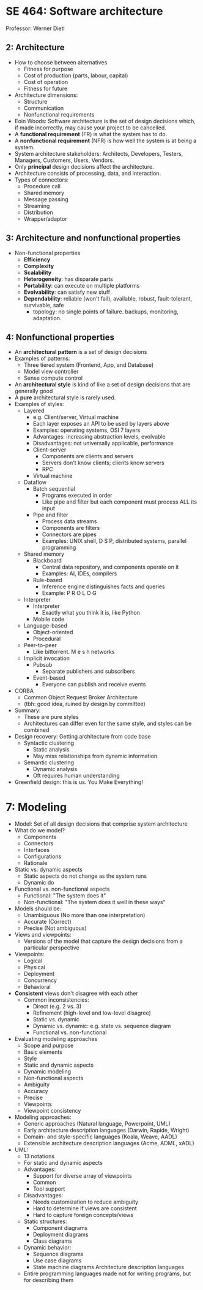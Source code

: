 # SE 464: Software architecture

Professor: Werner Dietl

## 2: Architecture

- How to choose between alternatives
  - Fitness for purpose
  - Cost of production (parts, labour, capital)
  - Cost of operation
  - Fitness for future
- Architecture dimensions:
  - Structure
  - Communication
  - Nonfunctional requirements
- Eoin Woods: Software architecture is the set of design decisions which, if made incorrectly, may cause your project to be cancelled.
- A **functional requirement** (FR) is what the system has to do.
- A **nonfunctional requirement** (NFR) is how well the system is at being a system.
- System architecture stakeholders: Architects, Developers, Testers, Managers, Customers, Users, Vendors.
- Only **principal** design decisions affect the architecture.
- Architecture consists of processing, data, and interaction.
- Types of connectors:
  - Procedure call
  - Shared memory
  - Message passing
  - Streaming
  - Distribution
  - Wrapper/adaptor

## 3: Architecture and nonfunctional properties

- Non-functional properties
  - **Efficiency**
  - **Complexity**
  - **Scalability**
  - **Heterogeneity**: has disparate parts
  - **Portability**: can execute on multiple platforms
  - **Evolvability**: can satisfy new stuff
  - **Dependability**: reliable (won't fail), available, robust, fault-tolerant, survivable, safe
    - topology: no single points of failure. backups, monitoring, adaptation.

## 4: Nonfunctional properties

- An **architectural pattern** is a set of design decisions
- Examples of patterns:
  - Three tiered system (Frontend, App, and Database)
  - Model view controller
  - Sense compute control
- An **architectural style** is kind of like a set of design decisions that are generally good
- A **pure** architectural style is rarely used.
- Examples of styles:
  - Layered
    - e.g. Client/server, Virtual machine
    - Each layer exposes an API to be used by layers above
    - Examples: operating systems, OSI 7 layers
    - Advantages: increasing abstraction levels, evolvable
    - Disadvantages: not universally applicable, performance
    - Client-server
      - Components are clients and servers
      - Servers don't know clients; clients know servers
      - RPC
    - Virtual machine
  - Dataflow
    - Batch sequential
      - Programs executed in order
      - Like pipe and filter but each component must process ALL its input
    - Pipe and filter
      - Process data streams
      - Components are filters
      - Connectors are pipes
      - Examples: UNIX shell, D S P, distributed systems, parallel programming
  - Shared memory
    - Blackboard
      - Central data repository, and components operate on it
      - Examples: AI, IDEs, compilers
    - Rule-based
      - Inference engine distinguishes facts and queries
      - Example: P R O L O G
  - Interpreter
    - Interpreter
      - Exactly what you think it is, like Python
    - Mobile code
  - Language-based
    - Object-oriented
    - Procedural
  - Peer-to-peer
    - Like bittorrent. M e s h  networks
  - Implicit invocation
    - Pubsub
      - Separate publishers and subscribers
    - Event-based
      - Everyone can publish and receive events
- CORBA
  - Common Object Request Broker Architecture
  - (tbh: good idea, ruined by design by committee)
- Summary:
  - These are pure styles
  - Architectures can differ even for the same style, and styles can be combined
- Design recovery: Getting architecture from code base
  - Syntactic clustering
    - Static analysis
    - May miss relationships from dynamic information
  - Semantic clustering
    - Dynamic analysis
    - Oft requires human understanding
- Greenfield design: this is us. You Make Everything!

# 7: Modeling

- Model: Set of all design decisions that comprise system architecture
- What do we model?
  - Components
  - Connectors
  - Interfaces
  - Configurations
  - Rationale
- Static vs. dynamic aspects
  - Static aspects do not change as the system runs
  - Dynamic do
- Functional vs. non-functional aspects
  - Functional: "The system does it"
  - Non-functional: "The system does it well in these ways"
- Models should be:
  - Unambiguous (No more than one interpretation)
  - Accurate (Correct)
  - Precise (Not ambiguous)
- Views and viewpoints:
  - Versions of the model that capture the design decisions from a particular perspective
- Viewpoints:
  - Logical
  - Physical
  - Deployment
  - Concurrency
  - Behavioral
- **Consistent** views don't disagree with each other
  - Common inconsistencies:
    - Direct (e.g. 2 vs. 3)
    - Refinement (high-level and low-level disagree)
    - Static vs. dynamic
    - Dynamic vs. dynamic: e.g. state vs. sequence diagram
    - Functional vs. non-functional
- Evaluating modeling approaches
  - Scope and purpose
  - Basic elements
  - Style
  - Static and dynamic aspects
  - Dynamic modeling
  - Non-functional aspects
  - Ambiguity
  - Accuracy
  - Precise
  - Viewpoints
  - Viewpoint consistency
- Modeling approaches:
  - Generic approaches (Natural language, Powerpoint, UML)
  - Early architecture description languages (Darwin, Rapide, Wright)
  - Domain- and style-specific languages (Koala, Weave, AADL)
  - Extensible architecture description languages (Acme, ADML, xADL)
- UML:
  - 13 notations
  - For static and dynamic aspects
  - Advantages:
    - Support for diverse array of viewpoints
    - Common
    - Tool support
  - Disadvantages:
    - Needs customization to reduce ambiguity
    - Hard to determine if views are consistent
    - Hard to capture foreign concepts/views
  - Static structures:
    - Component diagrams
    - Deployment diagrams
    - Class diagrams
  - Dynamic behavior:
    - Sequence diagrams
    - Use case diagrams
    - State machine diagrams
 Architecture description languages
  - Entire programming languages made not for writing programs, but for describing them
